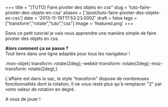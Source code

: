 +++
title = "[TUTO] Faire pivoter des objets en css"
slug = 'tuto-faire-pivoter-des-objets-en-css'
aliases = ['/post/tuto-faire-pivoter-des-objets-en-css']
date = '2013-11-19T17:53:23.000Z'
draft = false
tags = ["transform","rotate","tuto","css"]
image = 'featured.png'
+++

Dans ce petit tutoriel je vais vous apprendre une manière simple de faire pivoter des objets en css. 

**Alors comment ça se passe ?**  
Tout tiens dans une ligne adaptée pour tous les navigateur !

 .mon-objet{
 transform: rotate(2deg);-webkit-transform: rotate(2deg);-moz-transform: rotate(2deg);}

L'affaire est dans le sac, le style "transform" dispose de nombreuses fonctionnalités dont la rotation. Il ne vous reste plus qu'à remplacer "2" par votre valeur de rotation en degré.

A vous de jouer !

